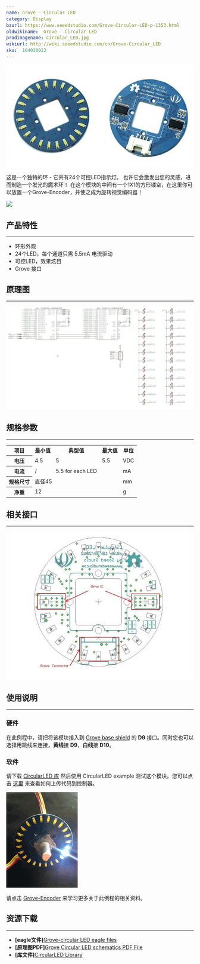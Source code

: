 ```yaml
---
name: Grove - Circular LED
category: Display
bzurl: https://www.seeedstudio.com/Grove-Circular-LED-p-1353.html
oldwikiname:  Grove - Circular LED
prodimagename: Circular_LED.jpg
wikiurl: http://wiki.seeedstudio.com/cn/Grove-Circular_LED
sku:  104030013
---
```

![](https://github.com/SeeedDocument/Grove-Circular_LED/raw/master/img/Circular_LED.jpg)

这是一个独特的环 - 它共有24个可控LED指示灯。 也许它会激发出您的灵感，进而制造一个发光的魔术环！ 在这个模块的中间有一个1X1的方形镂空，在这里你可以放置一个Grove-Encoder，并使之成为旋转视觉编码器！

[![](https://github.com/SeeedDocument/wiki_chinese/raw/master/docs/images/click_to_buy.PNG)](https://item.taobao.com/item.htm?spm=a1z10.3-c.w4002-11172317909.9.4a6d0478uCCU29&id=45506850976)

## 产品特性
---
*   环形外观
*   24个LED，每个通道只需 5.5mA 电流驱动
*   可控LED，效果炫目
*   Grove 接口

## 原理图
---
![](https://github.com/SeeedDocument/Grove-Circular_LED/raw/master/img/Circular_LED_schmatic.jpg)

## 规格参数
---
<table  cellspacing="0" width="80%">
<tr>
<th scope="col"> 项目
</th>
<th scope="col"> 最小值
</th>
<th scope="col"> 典型值
</th>
<th scope="col"> 最大值
</th>
<th scope="col"> 单位
</th></tr>
<tr>
<th scope="row"> 电压
</th>
<td> 4.5
</td>
<td> 5
</td>
<td> 5.5
</td>
<td> VDC
</td></tr>
<tr>
<th scope="row"> 电流
</th>
<td> /
</td>
<td> 5.5 for each LED
</td>
<td>
</td>
<td> mA
</td></tr>
<tr>
<th scope="row"> 规格尺寸
</th>
<td colspan="3"> 直径45
</td>
<td> mm
</td></tr>
<tr>
<th scope="row"> 净重
</th>
<td colspan="3"> 12
</td>
<td> g
</td></tr></table>

## 相关接口
---
![](https://github.com/SeeedDocument/Grove-Circular_LED/raw/master/img/Circular_LED_Interface.jpg)

## 使用说明
---
### 硬件

在此例程中，请把将该模块接入到 [Grove base shield](https://item.taobao.com/item.htm?spm=a1z10.3-c.w4002-11172317909.10.41cfbd7b0PHPl1&id=520233320144) 的 **D9** 接口。同时您也可以选择用跳线来连接，**黄线**接 **D9**，**白线**接 **D10**。

### 软件

请下载 [CircularLED 库](https://github.com/SeeedDocument/Grove-Circular_LED/raw/master/res/CircularLED.zip) 然后使用 CircularLED example 测试这个模块。您可以点击 [这里](http://wiki.seeedstudio.com/cn/Upload_Code/) 来查看如何上传代码到控制器。

 ![](https://github.com/SeeedDocument/Grove-Circular_LED/raw/master/img/Circular_LED_shining.gif)

 请点击 [Grove-Encoder](http://wiki.seeedstudio.com/cn/Grove-Encoder/) 来学习更多关于此例程的相关资料。

## 资源下载
---
- **[eagle文件]**[Grove-circular LED eagle files](https://github.com/SeeedDocument/Grove-Circular_LED/raw/master/res/Grove-circular_LED_eagle_files.zip)
- **[原理图PDF]**[Grove Circular LED schematics PDF File](https://github.com/SeeedDocument/Grove-Circular_LED/raw/master/res/Circular_LED_v0.9b.pdf)
- **[库文件]**[CircularLED Library](https://github.com/SeeedDocument/Grove-Circular_LED/raw/master/res/CircularLED.zip)
